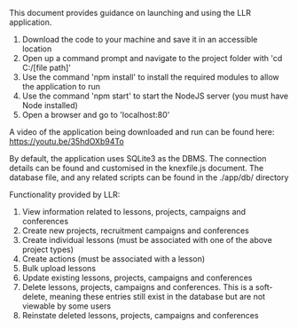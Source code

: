 This document provides guidance on launching and using the LLR application.

1. Download the code to your machine and save it in an accessible location
2. Open up a command prompt and navigate to the project folder with 'cd C:/[file path]'
3. Use the command 'npm install' to install the required modules to allow the application to run
3. Use the command 'npm start' to start the NodeJS server (you must have Node installed)
4. Open a browser and go to 'localhost:80'

A video of the application being downloaded and run can be found here: https://youtu.be/35hdOXb94To

By default, the application uses SQLite3 as the DBMS. The connection details can be found and customised in the knexfile.js document. The database file, and any related scripts can be found in the ./app/db/ directory

Functionality provided by LLR:
1. View information related to lessons, projects, campaigns and conferences
2. Create new projects, recruitment campaigns and conferences
3. Create individual lessons (must be associated with one of the above project types)
4. Create actions (must be associated with a lesson)
5. Bulk upload lessons
6. Update existing lessons, projects, campaigns and conferences
7. Delete lessons, projects, campaigns and conferences. This is a soft-delete, meaning these entries still exist in the database but are not viewable by some users
8. Reinstate deleted lessons, projects, campaigns and conferences
